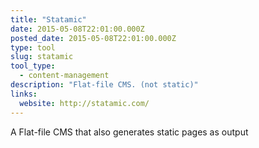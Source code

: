 ```yaml
---
title: "Statamic"
date: 2015-05-08T22:01:00.000Z
posted_date: 2015-05-08T22:01:00.000Z
type: tool
slug: statamic
tool_type: 
  - content-management
description: "Flat-file CMS. (not static)"
links:
  website: http://statamic.com/
---
```

A Flat-file CMS that also generates static pages as output




